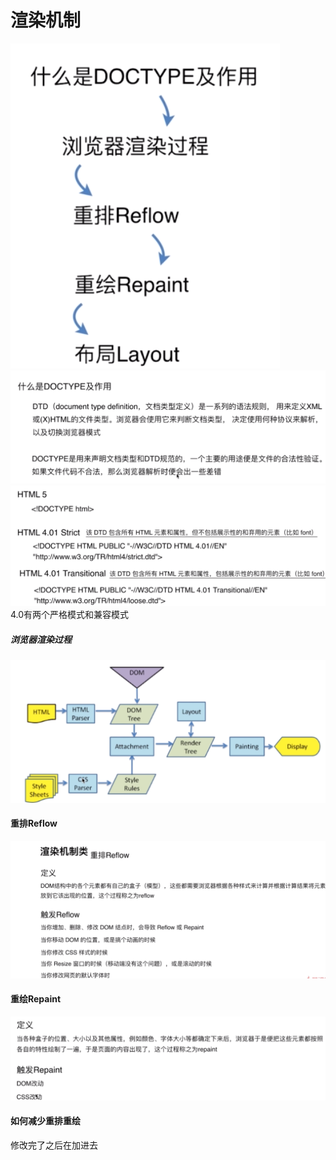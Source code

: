 # 渲染机制
![image](./img/12.1.png)
![image](./img/12.2.png)
![image](./img/12.3.png)
4.0有两个严格模式和兼容模式
##### 浏览器渲染过程
![image](./img/12.4.png)
#### 重排Reflow
![image](./img/12.5.png)
#### 重绘Repaint
![image](./img/12.6.png)
#### 如何减少重排重绘
修改完了之后在加进去